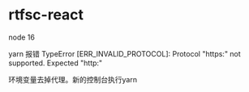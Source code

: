 # rtfsc-react

node 16

yarn 报错
TypeError [ERR_INVALID_PROTOCOL]: Protocol "https:" not supported. Expected "http:"

环境变量去掉代理。新的控制台执行yarn
